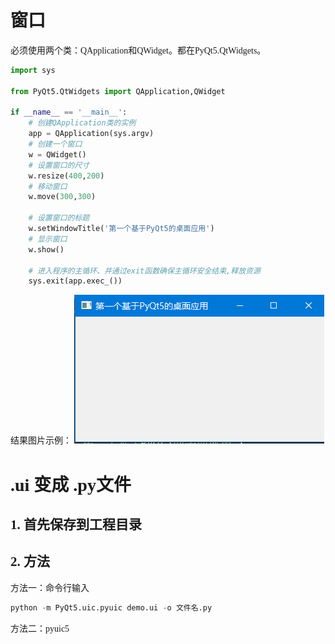 <font face="楷体">

# 窗口

必须使用两个类：QApplication和QWidget。都在PyQt5.QtWidgets。

```python
import sys

from PyQt5.QtWidgets import QApplication,QWidget

if __name__ == '__main__':
    # 创建QApplication类的实例
    app = QApplication(sys.argv)
    # 创建一个窗口
    w = QWidget()
    # 设置窗口的尺寸
    w.resize(400,200)
    # 移动窗口
    w.move(300,300)

    # 设置窗口的标题
    w.setWindowTitle('第一个基于PyQt5的桌面应用')
    # 显示窗口
    w.show()

    # 进入程序的主循环、并通过exit函数确保主循环安全结束,释放资源
    sys.exit(app.exec_())
```

结果图片示例：
![图 1](../images/74bb625165fe58642addf517413c6ea70b51791327da4d642e910c75d7c669a9.png)  

# .ui 变成 .py文件

## 1. 首先保存到工程目录

## 2. 方法

方法一：命令行输入

```python
python -m PyQt5.uic.pyuic demo.ui -o 文件名.py
```  

方法二：pyuic5

